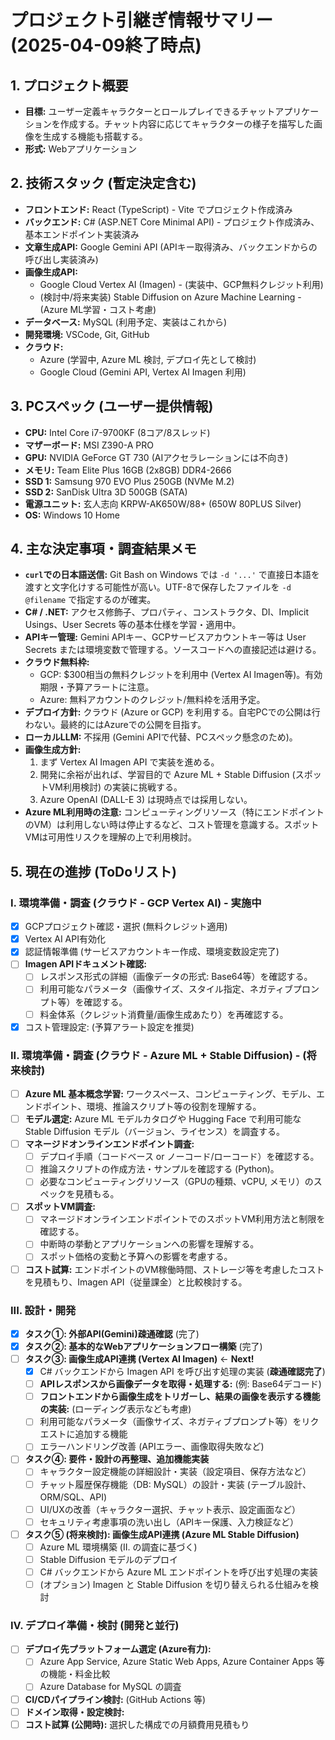 # プロジェクト引継ぎ情報サマリー (2025-04-09終了時点)

## 1. プロジェクト概要

- **目標:** ユーザー定義キャラクターとロールプレイできるチャットアプリケーションを作成する。チャット内容に応じてキャラクターの様子を描写した画像を生成する機能も搭載する。
- **形式:** Webアプリケーション

## 2. 技術スタック (暫定決定含む)

- **フロントエンド:** React (TypeScript) - Vite でプロジェクト作成済み
- **バックエンド:** C# (ASP.NET Core Minimal API) - プロジェクト作成済み、基本エンドポイント実装済み
- **文章生成API:** Google Gemini API (APIキー取得済み、バックエンドからの呼び出し実装済み)
- **画像生成API:**
    - Google Cloud Vertex AI (Imagen) - (実装中、GCP無料クレジット利用)
    - (検討中/将来実装) Stable Diffusion on Azure Machine Learning - (Azure ML学習・コスト考慮)
- **データベース:** MySQL (利用予定、実装はこれから)
- **開発環境:** VSCode, Git, GitHub
- **クラウド:**
    - Azure (学習中, Azure ML 検討, デプロイ先として検討)
    - Google Cloud (Gemini API, Vertex AI Imagen 利用)

## 3. PCスペック (ユーザー提供情報)

- **CPU:** Intel Core i7-9700KF (8コア/8スレッド)
- **マザーボード:** MSI Z390-A PRO
- **GPU:** NVIDIA GeForce GT 730 (AIアクセラレーションには不向き)
- **メモリ:** Team Elite Plus 16GB (2x8GB) DDR4-2666
- **SSD 1:** Samsung 970 EVO Plus 250GB (NVMe M.2)
- **SSD 2:** SanDisk Ultra 3D 500GB (SATA)
- **電源ユニット:** 玄人志向 KRPW-AK650W/88+ (650W 80PLUS Silver)
- **OS:** Windows 10 Home

## 4. 主な決定事項・調査結果メモ

- **`curl`での日本語送信:** Git Bash on Windows では `-d '...'` で直接日本語を渡すと文字化けする可能性が高い。UTF-8で保存したファイルを `-d @filename` で指定するのが確実。
- **C# / .NET:** アクセス修飾子、プロパティ、コンストラクタ、DI、Implicit Usings、User Secrets 等の基本仕様を学習・適用中。
- **APIキー管理:** Gemini APIキー、GCPサービスアカウントキー等は User Secrets または環境変数で管理する。ソースコードへの直接記述は避ける。
- **クラウド無料枠:**
    - GCP: $300相当の無料クレジットを利用中 (Vertex AI Imagen等)。有効期限・予算アラートに注意。
    - Azure: 無料アカウントのクレジット/無料枠を活用予定。
- **デプロイ方針:** クラウド (Azure or GCP) を利用する。自宅PCでの公開は行わない。最終的にはAzureでの公開を目指す。
- **ローカルLLM:** 不採用 (Gemini APIで代替、PCスペック懸念のため)。
- **画像生成方針:**
    1. まず Vertex AI Imagen API で実装を進める。
    2. 開発に余裕が出れば、学習目的で Azure ML + Stable Diffusion (スポットVM利用検討) の実装に挑戦する。
    3. Azure OpenAI (DALL-E 3) は現時点では採用しない。
- **Azure ML利用時の注意:** コンピューティングリソース（特にエンドポイントのVM）は利用しない時は停止するなど、コスト管理を意識する。スポットVMは可用性リスクを理解の上で利用検討。

## 5. 現在の進捗 (ToDoリスト)

### I. 環境準備・調査 (クラウド - GCP Vertex AI) - **実施中**

- [x] GCPプロジェクト確認・選択 (無料クレジット適用)
- [x] Vertex AI API有効化
- [x] 認証情報準備 (サービスアカウントキー作成、環境変数設定完了)
- [ ] **Imagen APIドキュメント確認:**
    - [ ] レスポンス形式の詳細（画像データの形式: Base64等）を確認する。
    - [ ] 利用可能なパラメータ（画像サイズ、スタイル指定、ネガティブプロンプト等）を確認する。
    - [ ] 料金体系（クレジット消費量/画像生成あたり）を再確認する。
- [x] コスト管理設定: (予算アラート設定を推奨)

### II. 環境準備・調査 (クラウド - Azure ML + Stable Diffusion) - **(将来検討)**

- [ ] **Azure ML 基本概念学習:** ワークスペース、コンピューティング、モデル、エンドポイント、環境、推論スクリプト等の役割を理解する。
- [ ] **モデル選定:** Azure ML モデルカタログや Hugging Face で利用可能な Stable Diffusion モデル（バージョン、ライセンス）を調査する。
- [ ] **マネージドオンラインエンドポイント調査:**
    - [ ] デプロイ手順（コードベース or ノーコード/ローコード）を確認する。
    - [ ] 推論スクリプトの作成方法・サンプルを確認する (Python)。
    - [ ] 必要なコンピューティングリソース（GPUの種類、vCPU, メモリ）のスペックを見積もる。
- [ ] **スポットVM調査:**
    - [ ] マネージドオンラインエンドポイントでのスポットVM利用方法と制限を確認する。
    - [ ] 中断時の挙動とアプリケーションへの影響を理解する。
    - [ ] スポット価格の変動と予算への影響を考慮する。
- [ ] **コスト試算:** エンドポイントのVM稼働時間、ストレージ等を考慮したコストを見積もり、Imagen API（従量課金）と比較検討する。

### III. 設計・開発

- [x] **タスク①: 外部API(Gemini)疎通確認** (完了)
- [x] **タスク②: 基本的なWebアプリケーションフロー構築** (完了)
- [ ] **タスク③: 画像生成API連携 (Vertex AI Imagen)** ← **Next!**
    - [x] C# バックエンドから Imagen API を呼び出す処理の実装 (**疎通確認完了**)
    - [ ] **APIレスポンスから画像データを取得・処理する:** (例: Base64デコード)
    - [ ] **フロントエンドから画像生成をトリガーし、結果の画像を表示する機能の実装:** (ローディング表示なども考慮)
    - [ ] 利用可能なパラメータ（画像サイズ、ネガティブプロンプト等）をリクエストに追加する機能
    - [ ] エラーハンドリング改善 (APIエラー、画像取得失敗など)
- [ ] **タスク④: 要件・設計の再整理、追加機能実装**
    - [ ] キャラクター設定機能の詳細設計・実装（設定項目、保存方法など）
    - [ ] チャット履歴保存機能（DB: MySQL）の設計・実装 (テーブル設計、ORM/SQL、API)
    - [ ] UI/UXの改善（キャラクター選択、チャット表示、設定画面など）
    - [ ] セキュリティ考慮事項の洗い出し（APIキー保護、入力検証など）
- [ ] **タスク⑤ (将来検討): 画像生成API連携 (Azure ML Stable Diffusion)**
    - [ ] Azure ML 環境構築 (II. の調査に基づく)
    - [ ] Stable Diffusion モデルのデプロイ
    - [ ] C# バックエンドから Azure ML エンドポイントを呼び出す処理の実装
    - [ ] (オプション) Imagen と Stable Diffusion を切り替えられる仕組みを検討

### IV. デプロイ準備・検討 (開発と並行)

- [ ] **デプロイ先プラットフォーム選定 (Azure有力):**
    - [ ] Azure App Service, Azure Static Web Apps, Azure Container Apps 等の機能・料金比較
    - [ ] Azure Database for MySQL の調査
- [ ] **CI/CDパイプライン検討:** (GitHub Actions 等)
- [ ] **ドメイン取得・設定検討:**
- [ ] **コスト試算 (公開時):** 選択した構成での月額費用見積もり